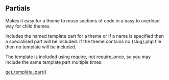 <h2>Partials</h2>

<p>Makes it easy for a theme to reuse sections of code in a easy to overload way for child themes.
 
Includes the named template part for a theme or if a name is specified then a specialised part will be included. If the theme contains no {slug}.php file then no template will be included.
   
The template is included using require, not require_once, so you may include the same template part multiple times.</p>
<a href="https://developer.wordpress.org/reference/functions/get_template_part/">get_template_part() </a>

